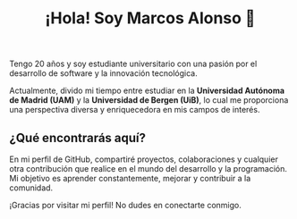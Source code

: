 <!DOCTYPE html>
<html lang="es">
<head>
    <meta charset="UTF-8">
</head>
<body>
    <header>
        <h1>¡Hola! Soy Marcos Alonso 👋</h1>
    </header>
    <section>
        <p>Tengo 20 años y soy estudiante universitario con una pasión por el desarrollo de software y la innovación tecnológica.</p>
        <p>Actualmente, divido mi tiempo entre estudiar en la <strong>Universidad Autónoma de Madrid (UAM)</strong> y la <strong>Universidad de Bergen (UiB)</strong>, lo cual me proporciona una perspectiva diversa y enriquecedora en mis campos de interés.</p>
        <h2>¿Qué encontrarás aquí?</h2>
        <p>En mi perfil de GitHub, compartiré proyectos, colaboraciones y cualquier otra contribución que realice en el mundo del desarrollo y la programación. Mi objetivo es aprender constantemente, mejorar y contribuir a la comunidad.</p>
        <p>¡Gracias por visitar mi perfil! No dudes en conectarte conmigo.</p>
    </section>
</body>
</html>

